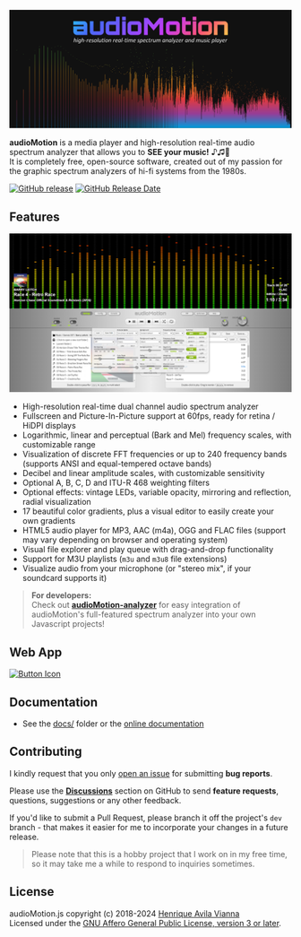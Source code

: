 ![audioMotion-header](docs/img/audioMotion-header.png)

**audioMotion** is a media player and high-resolution real-time audio spectrum analyzer that allows you to **SEE your music!** ♪♫🤩<br>
It is completely free, open-source software, created out of my passion for the graphic spectrum analyzers of hi-fi systems from the 1980s.

[![GitHub release](https://img.shields.io/github/release/hvianna/audioMotion.js.svg)](https://github.com/hvianna/audioMotion.js/releases/latest)
[![GitHub Release Date](https://img.shields.io/github/release-date/hvianna/audioMotion.js.svg)](https://github.com/hvianna/audioMotion.js/releases/latest)

## Features

![screenshot2](docs/img/screenshot2.png)

* High-resolution real-time dual channel audio spectrum analyzer
* Fullscreen and Picture-In-Picture support at 60fps, ready for retina / HiDPI displays
* Logarithmic, linear and perceptual (Bark and Mel) frequency scales, with customizable range
* Visualization of discrete FFT frequencies or up to 240 frequency bands (supports ANSI and equal-tempered octave bands)
* Decibel and linear amplitude scales, with customizable sensitivity
* Optional A, B, C, D and ITU-R 468 weighting filters
* Optional effects: vintage LEDs, variable opacity, mirroring and reflection, radial visualization
* 17 beautiful color gradients, plus a visual editor to easily create your own gradients
* HTML5 audio player for MP3, AAC (m4a), OGG and FLAC files (support may vary depending on browser and operating system)
* Visual file explorer and play queue with drag-and-drop functionality
* Support for M3U playlists (`m3u` and `m3u8` file extensions)
* Visualize audio from your microphone (or "stereo mix", if your soundcard supports it)

> **For developers:**<br>
> Check out [**audioMotion-analyzer**](https://audiomotion.dev) for easy integration of audioMotion's full-featured spectrum analyzer into your own Javascript projects!

## Web App

[![Button Icon]][Link]

[Link]: https://audiomotion.app 'click to open web app'

[Button Icon]: https://img.shields.io/badge/audioMotion.app-ff3e37?style=for-the-badge&logoColor=white&logo=Soundcharts

## Documentation

* See the [docs/](docs/) folder or the [online documentation](https://audiomotion.app/docs)

## Contributing

I kindly request that you only [open an issue](https://github.com/hvianna/audioMotion.js/issues) for submitting **bug reports**.

Please use the [**Discussions**](https://github.com/hvianna/audioMotion.js/discussions) section on GitHub to send **feature requests**,
questions, suggestions or any other feedback.

If you'd like to submit a Pull Request, please branch it off the project's `dev` branch - that makes it easier for me to incorporate your changes in a future release.

> Please note that this is a hobby project that I work on in my free time, so it may take me a while to respond to inquiries sometimes.

## License

audioMotion.js copyright (c) 2018-2024 [Henrique Avila Vianna](https://henriquevianna.com)<br>
Licensed under the [GNU Affero General Public License, version 3 or later](https://www.gnu.org/licenses/agpl.html).
